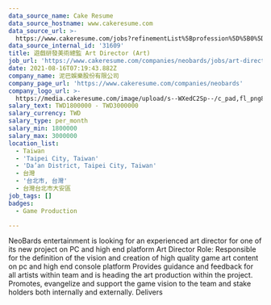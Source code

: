 ```yaml
---
data_source_name: Cake Resume
data_source_hostname: www.cakeresume.com
data_source_url: >-
  https://www.cakeresume.com/jobs?refinementList%5Bprofession%5D%5B0%5D=game-production&range%5Bsalary_range%5D%5Bmin%5D=1000000
data_source_internal_id: '31609'
title: 遊戲研發美術總監 Art Director (Art)
job_url: 'https://www.cakeresume.com/companies/neobards/jobs/art-director-art'
date: 2021-08-16T07:19:43.882Z
company_name: 泥巴娛樂股份有限公司
company_page_url: 'https://www.cakeresume.com/companies/neobards'
company_logo_url: >-
  https://media.cakeresume.com/image/upload/s--WXedC2Sp--/c_pad,fl_png8,h_200,w_200/v1553666036/ycskuca55vd41rr2dbqz.png
salary_text: TWD1800000 - TWD3000000
salary_currency: TWD
salary_type: per_month
salary_min: 1800000
salary_max: 3000000
location_list:
  - Taiwan
  - 'Taipei City, Taiwan'
  - 'Da’an District, Taipei City, Taiwan'
  - 台灣
  - '台北市, 台灣'
  - 台灣台北市大安區
job_tags: []
badges:
  - Game Production

---
```


NeoBards entertainment is looking for an experienced art director for one of its new project on PC and high end platform Art Director Role: Responsible for the definition of the vision and creation of high quality game art content on pc and high end console platform Provides guidance and feedback for all artists within team and is heading the art production within the project. Promotes, evangelize and support the game vision to the team and stake holders both internally and externally. Delivers 